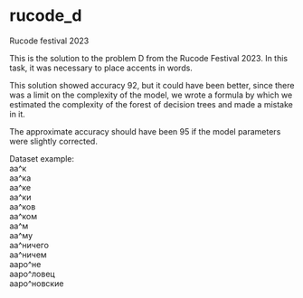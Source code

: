 # rucode_d
Rucode festival 2023

This is the solution to the problem D from the Rucode Festival 2023. In this task, it was necessary to place accents in words.

This solution showed accuracy 92, but it could have been better, since there was a limit on the complexity of the model, we wrote a formula by which we estimated the complexity of the forest of decision trees and made a mistake in it. 

The approximate accuracy should have been 95 if the model parameters were slightly corrected.

Dataset example:  
аа^к  
аа^ка  
аа^ке  
аа^ки  
аа^ков  
аа^ком  
аа^м  
аа^му  
аа^ничего  
аа^ничем  
ааро^не  
ааро^ловец  
ааро^новские  
